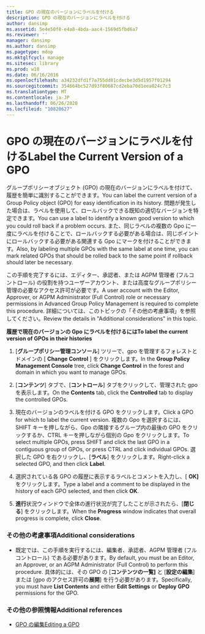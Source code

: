```yaml
---
title: GPO の現在のバージョンにラベルを付ける
description: GPO の現在のバージョンにラベルを付ける
author: dansimp
ms.assetid: 5e4e50f8-e4a8-4bda-aac4-1569d5fbd6a7
ms.reviewer: ''
manager: dansimp
ms.author: dansimp
ms.pagetype: mdop
ms.mktglfcycl: manage
ms.sitesec: library
ms.prod: w10
ms.date: 06/16/2016
ms.openlocfilehash: a34232dfd1f7a755dd81cdecbe3d5d1957f01294
ms.sourcegitcommit: 354664bc527d93f80687cd2eba70d1eea024c7c3
ms.translationtype: MT
ms.contentlocale: ja-JP
ms.lasthandoff: 06/26/2020
ms.locfileid: "10820627"
---
```

# <span data-ttu-id="13a1f-103">GPO の現在のバージョンにラベルを付ける</span><span class="sxs-lookup"><span data-stu-id="13a1f-103">Label the Current Version of a GPO</span></span>


<span data-ttu-id="13a1f-104">グループポリシーオブジェクト (GPO) の現在のバージョンにラベルを付けて、履歴を簡単に識別することができます。</span><span class="sxs-lookup"><span data-stu-id="13a1f-104">You can label the current version of a Group Policy object (GPO) for easy identification in its history.</span></span> <span data-ttu-id="13a1f-105">問題が発生した場合は、ラベルを使用して、ロールバックできる既知の適切なバージョンを特定できます。</span><span class="sxs-lookup"><span data-stu-id="13a1f-105">You can use a label to identify a known good version to which you could roll back if a problem occurs.</span></span> <span data-ttu-id="13a1f-106">また、同じラベルの複数の Gpo に一度にラベルを付けることで、ロールバックする必要がある場合は、同じポイントにロールバックする必要がある関連する Gpo にマークを付けることができます。</span><span class="sxs-lookup"><span data-stu-id="13a1f-106">Also, by labeling multiple GPOs with the same label at one time, you can mark related GPOs that should be rolled back to the same point if rollback should later be necessary.</span></span>

<span data-ttu-id="13a1f-107">この手順を完了するには、エディター、承認者、または AGPM 管理者 (フルコントロール) の役割を持つユーザーアカウント、または高度なグループポリシー管理の必要なアクセス許可が必要です。</span><span class="sxs-lookup"><span data-stu-id="13a1f-107">A user account with the Editor, Approver, or AGPM Administrator (Full Control) role or necessary permissions in Advanced Group Policy Management is required to complete this procedure.</span></span> <span data-ttu-id="13a1f-108">詳細については、このトピックの「その他の考慮事項」を参照してください。</span><span class="sxs-lookup"><span data-stu-id="13a1f-108">Review the details in "Additional considerations" in this topic.</span></span>

**<span data-ttu-id="13a1f-109">履歴で現在のバージョンの Gpo にラベルを付けるには</span><span class="sxs-lookup"><span data-stu-id="13a1f-109">To label the current version of GPOs in their histories</span></span>**

1.  <span data-ttu-id="13a1f-110">[**グループポリシー管理コンソール**] ツリーで、gpo を管理するフォレストとドメインの [ **Change Control** ] をクリックします。</span><span class="sxs-lookup"><span data-stu-id="13a1f-110">In the **Group Policy Management Console** tree, click **Change Control** in the forest and domain in which you want to manage GPOs.</span></span>

2.  <span data-ttu-id="13a1f-111">[**コンテンツ**] タブで、[**コントロール**] タブをクリックして、管理された gpo を表示します。</span><span class="sxs-lookup"><span data-stu-id="13a1f-111">On the **Contents** tab, click the **Controlled** tab to display the controlled GPOs.</span></span>

3.  <span data-ttu-id="13a1f-112">現在のバージョンのラベルを付ける GPO をクリックします。</span><span class="sxs-lookup"><span data-stu-id="13a1f-112">Click a GPO for which to label the current version.</span></span> <span data-ttu-id="13a1f-113">複数の Gpo を選択するには、SHIFT キーを押しながら、Gpo の隣接するグループ内の最後の GPO をクリックするか、CTRL キーを押しながら個別の Gpo をクリックします。</span><span class="sxs-lookup"><span data-stu-id="13a1f-113">To select multiple GPOs, press SHIFT and click the last GPO in a contiguous group of GPOs, or press CTRL and click individual GPOs.</span></span> <span data-ttu-id="13a1f-114">選択した GPO を右クリックし、[**ラベル**] をクリックします。</span><span class="sxs-lookup"><span data-stu-id="13a1f-114">Right-click a selected GPO, and then click **Label**.</span></span>

4.  <span data-ttu-id="13a1f-115">選択されている各 GPO の履歴に表示するラベルとコメントを入力し、[ **OK]** をクリックします。</span><span class="sxs-lookup"><span data-stu-id="13a1f-115">Type a label and a comment to be displayed in the history of each GPO selected, and then click **OK**.</span></span>

5.  <span data-ttu-id="13a1f-116">**進行**状況ウィンドウで全体の進行状況が完了したことが示されたら、[**閉じる**] をクリックします。</span><span class="sxs-lookup"><span data-stu-id="13a1f-116">When the **Progress** window indicates that overall progress is complete, click **Close**.</span></span>

### <span data-ttu-id="13a1f-117">その他の考慮事項</span><span class="sxs-lookup"><span data-stu-id="13a1f-117">Additional considerations</span></span>

-   <span data-ttu-id="13a1f-118">既定では、この手順を実行するには、編集者、承認者、AGPM 管理者 (フルコントロール) である必要があります。</span><span class="sxs-lookup"><span data-stu-id="13a1f-118">By default, you must be an Editor, an Approver, or an AGPM Administrator (Full Control) to perform this procedure.</span></span> <span data-ttu-id="13a1f-119">具体的には、その GPO の [**コンテンツの一覧]** と [**設定の編集**] または [gpo のアクセス許可の**展開**] を行う必要があります。</span><span class="sxs-lookup"><span data-stu-id="13a1f-119">Specifically, you must have **List Contents** and either **Edit Settings** or **Deploy GPO** permissions for the GPO.</span></span>

### <span data-ttu-id="13a1f-120">その他の参照情報</span><span class="sxs-lookup"><span data-stu-id="13a1f-120">Additional references</span></span>

-   [<span data-ttu-id="13a1f-121">GPO の編集</span><span class="sxs-lookup"><span data-stu-id="13a1f-121">Editing a GPO</span></span>](editing-a-gpo.md)

 

 





